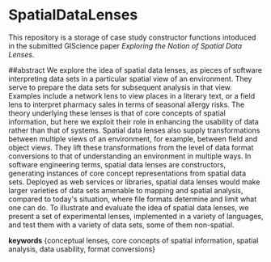 # SpatialDataLenses

This repository is a storage of case study constructor functions intoduced in the submitted GIScience paper *Exploring the Notion of Spatial Data Lenses*.

##abstract
We explore the idea of spatial data lenses, as  pieces of software interpreting data sets in a particular spatial view of an environment. They serve to prepare the data sets for subsequent analysis in that view. Examples include a network lens to view places in a literary text, or a field lens to interpret pharmacy sales in terms of seasonal allergy risks. The theory underlying these lenses is that of core concepts of spatial information, but here we exploit their role in enhancing the usability of data rather than that of systems. Spatial data lenses also supply transformations between multiple views of an environment, for example, between field and object views. They lift these transformations from the level of data format conversions to that of understanding an environment in multiple ways. In software engineering terms, spatial data lenses are constructors, generating instances of core concept representations from spatial data sets. Deployed as web services or libraries, spatial data lenses would make larger varieties of data sets amenable to mapping and spatial analysis, compared to today's situation, where file formats determine and limit what one can do. To illustrate and evaluate the idea of spatial data lenses, we present a set of experimental lenses, implemented in a variety of languages, and test them with a variety of data sets, some of them non-spatial.

**keywords** {conceptual lenses, core concepts of spatial information, spatial analysis, data usability, format conversions}

